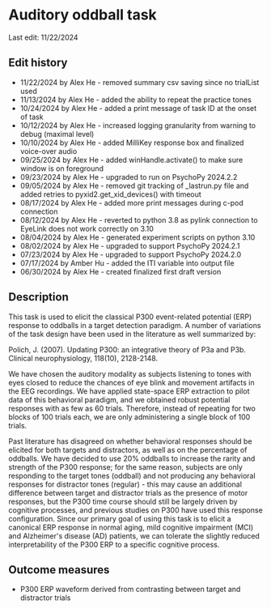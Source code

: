 # Auditory oddball task
Last edit: 11/22/2024

## Edit history
- 11/22/2024 by Alex He - removed summary csv saving since no trialList used
- 11/13/2024 by Alex He - added the ability to repeat the practice tones
- 10/24/2024 by Alex He - added a print message of task ID at the onset of task
- 10/12/2024 by Alex He - increased logging granularity from warning to debug (maximal level)
- 10/10/2024 by Alex He - added MilliKey response box and finalized voice-over audio
- 09/25/2024 by Alex He - added winHandle.activate() to make sure window is on foreground
- 09/23/2024 by Alex He - upgraded to run on PsychoPy 2024.2.2
- 09/05/2024 by Alex He - removed git tracking of _lastrun.py file and added retries to pyxid2.get_xid_devices() with timeout
- 08/17/2024 by Alex He - added more print messages during c-pod connection
- 08/12/2024 by Alex He - reverted to python 3.8 as pylink connection to EyeLink does not work correctly on 3.10
- 08/04/2024 by Alex He - generated experiment scripts on python 3.10
- 08/02/2024 by Alex He - upgraded to support PsychoPy 2024.2.1
- 07/23/2024 by Alex He - upgraded to support PsychoPy 2024.2.0
- 07/17/2024 by Amber Hu - added the ITI variable into output file
- 06/30/2024 by Alex He - created finalized first draft version

## Description
This task is used to elicit the classical P300 event-related potential (ERP) response to oddballs in a target detection paradigm. A number of variations of the task design have been used in the literature as well summarized by:

Polich, J. (2007). Updating P300: an integrative theory of P3a and P3b. Clinical neurophysiology, 118(10), 2128-2148.

We have chosen the auditory modality as subjects listening to tones with eyes closed to reduce the chances of eye blink and movement artifacts in the EEG recordings. We have applied state-space ERP extraction to pilot data of this behavioral paradigm, and we obtained robust potential responses with as few as 60 trials. Therefore, instead of repeating for two blocks of 100 trials each, we are only administering a single block of 100 trials.

Past literature has disagreed on whether behavioral responses should be elicited for both targets and distractors, as well as on the percentage of oddballs. We have decided to use 20% oddballs to increase the rarity and strength of the P300 response; for the same reason, subjects are only responding to the target tones (oddball) and not producing any behavioral responses for distractor tones (regular) - this may cause an additional difference between target and distractor trials as the presence of motor responses, but the P300 time course should still be largely driven by cognitive processes, and previous studies on P300 have used this response configuration. Since our primary goal of using this task is to elicit a canonical ERP response in normal aging, mild cognitive impairment (MCI) and Alzheimer's disease (AD) patients, we can tolerate the slightly reduced interpretability of the P300 ERP to a specific cognitive process.

## Outcome measures
- P300 ERP waveform derived from contrasting between target and distractor trials
